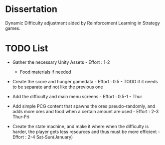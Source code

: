 # Dissertation

Dynamic Difficulty adjustment aided by Reinforcement Learning in Strategy games.

# TODO List

- Gather the necessary Unity Assets - Effort : 1-2
  - Food materials if needed

- Create the score and hunger gamedata - Effort : 0.5 - TODO if it needs to be separate and not like the previous one

- Add the difficulty and main menu screens - Effort : 0.5-1 - Thur

- Add simple PCG content that spawns the ores pseudo-randomly, and adds more ores and food when a certain amount are used - Effort : 2-3 Thur-Fri

- Create the state machine, and make it where when the difficulty is harder, the player gets less resources and thus must be more efficient - Effort : 2-4 Sat-Sun(January)
